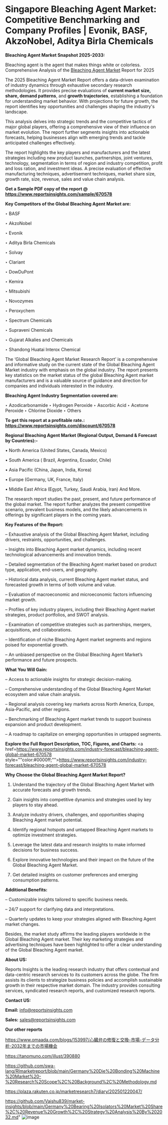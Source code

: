 # Singapore Bleaching Agent Market: Competitive Benchmarking and Company Profiles | Evonik, BASF, AkzoNobel, Aditya Birla Chemicals

<strong>Bleaching Agent Market Snapshot 2025-2033:</strong>

Bleaching agent is the agent that makes things white or colorless. Comprehensive Analysis of the <a href=https://www.reportsinsights.com/sample/670578>Bleaching Agent Market</a> Report for 2025

The 2025 Bleaching Agent Market Report offers a data-driven examination of industry dynamics through exhaustive secondary research methodologies. It provides precise evaluations of <strong>current market size, share, demand patterns</strong>, and <strong>growth trajectories</strong>, establishing a foundation for understanding market behavior. With projections for future growth, the report identifies key opportunities and challenges shaping the industry's landscape.

This analysis delves into strategic trends and the competitive tactics of major global players, offering a comprehensive view of their influence on market evolution. The report further segments insights into actionable forecasts, helping businesses align with emerging trends and tackle anticipated challenges effectively.

The report highlights the key players and manufacturers and the latest strategies including new product launches, partnerships, joint ventures, technology, segmentation in terms of region and industry competition, profit and loss ration, and investment ideas. A precise evaluation of effective manufacturing techniques, advertisement techniques, market share size, growth rate, size, revenue, sales and value chain analysis.

<strong>Get a Sample PDF copy of the report @ <a href=https://www.reportsinsights.com/sample/670578 style=color:#0000ff;>https://www.reportsinsights.com/sample/670578</a></strong>

<strong>Key Competitors of the Global Bleaching Agent Market are:</strong>

‣ BASF

‣ AkzoNobel

‣ Evonik

‣ Aditya Birla Chemicals

‣ Solvay

‣ Clariant

‣ DowDuPont

‣ Kemira

‣ Mitsubishi

‣ Novozymes

‣ Peroxychem

‣ Spectrum Chemicals

‣ Supraveni Chemicals

‣ Gujarat Alkalies and Chemicals

‣ Shandong Huatai Interox Chemical

The ‘Global Bleaching Agent Market Research Report’ is a comprehensive and informative study on the current state of the Global Bleaching Agent Market industry with emphasis on the global industry. The report presents key statistics on the market status of the global Bleaching Agent market manufacturers and is a valuable source of guidance and direction for companies and individuals interested in the industry.

<strong>Bleaching Agent Industry Segmentation covered are:</strong>

‣ Azodicarbonamide
‣ Hydrogen Peroxide
‣ Ascorbic Acid
‣ Acetone Peroxide
‣ Chlorine Dioxide
‣ Others

<strong>To get this report at a profitable rate.: <a href=https://www.reportsinsights.com/discount/670578 style=color:#0000ff;>https://www.reportsinsights.com/discount/670578</a></strong>

<strong>Regional Bleaching Agent Market (Regional Output, Demand &amp; Forecast by Countries):-</strong>

• North America (United States, Canada, Mexico)

• South America ( Brazil, Argentina, Ecuador, Chile)

• Asia Pacific (China, Japan, India, Korea)

• Europe (Germany, UK, France, Italy)

• Middle East Africa (Egypt, Turkey, Saudi Arabia, Iran) And More.

The research report studies the past, present, and future performance of the global market. The report further analyzes the present competitive scenario, prevalent business models, and the likely advancements in offerings by significant players in the coming years.

<strong>Key Features of the Report:</strong>

– Exhaustive analysis of the Global Bleaching Agent Market, including drivers, restraints, opportunities, and challenges.

– Insights into Bleaching Agent market dynamics, including recent technological advancements and innovation trends.

– Detailed segmentation of the Bleaching Agent market based on product type, application, end-users, and geography.

– Historical data analysis, current Bleaching Agent market status, and forecasted growth in terms of both volume and value.

– Evaluation of macroeconomic and microeconomic factors influencing market growth.

– Profiles of key industry players, including their Bleaching Agent market strategies, product portfolios, and SWOT analysis.

– Examination of competitive strategies such as partnerships, mergers, acquisitions, and collaborations.

– Identification of niche Bleaching Agent market segments and regions poised for exponential growth.

– An unbiased perspective on the Global Bleaching Agent Market’s performance and future prospects.

<strong>What You Will Gain:</strong>

– Access to actionable insights for strategic decision-making.

– Comprehensive understanding of the Global Bleaching Agent Market ecosystem and value chain analysis.

– Regional analysis covering key markets across North America, Europe, Asia-Pacific, and other regions.

– Benchmarking of Bleaching Agent market trends to support business expansion and product development.

– A roadmap to capitalize on emerging opportunities in untapped segments.

<strong>Explore the Full Report Description, TOC, Figures, and Charts:</strong>
<a href=https://www.reportsinsights.com/industry-forecast/bleaching-agent-global-market-670578 style=""color:#0000ff;"">https://www.reportsinsights.com/industry-forecast/bleaching-agent-global-market-670578</a>

<strong>Why Choose the Global Bleaching Agent Market Report?</strong>

1. Understand the trajectory of the Global Bleaching Agent Market with accurate forecasts and growth trends.

2. Gain insights into competitive dynamics and strategies used by key players to stay ahead.

3. Analyze industry drivers, challenges, and opportunities shaping Bleaching Agent market potential.

4. Identify regional hotspots and untapped Bleaching Agent markets to optimize investment strategies.

5. Leverage the latest data and research insights to make informed decisions for business success.

6. Explore innovative technologies and their impact on the future of the Global Bleaching Agent Market.

7. Get detailed insights on customer preferences and emerging consumption patterns.

<strong>Additional Benefits:</strong>

– Customizable insights tailored to specific business needs.

– 24/7 support for clarifying data and interpretations.

– Quarterly updates to keep your strategies aligned with Bleaching Agent market changes.

Besides, the market study affirms the leading players worldwide in the Global Bleaching Agent market. Their key marketing strategies and advertising techniques have been highlighted to offer a clear understanding of the Global Bleaching Agent market.

<strong><strong>About US</strong>:</strong>

Reports Insights is the leading research industry that offers contextual and data-centric research services to its customers across the globe. The firm assists its clients to strategize business policies and accomplish sustainable growth in their respective market domain. The industry provides consulting services, syndicated research reports, and customized research reports.

<strong>Contact US:</strong>

<p class=><b>Email:</b> <a href=mailto:info@reportsinsights.com>info@reportsinsights.com</a></p>
<p class=><b>Sales:</b> <a href=mailto:sales@reportsinsights.com>sales@reportsinsights.com</a></p>

<strong>Our other reports</strong>

<a href=https://www.omaada.com/blogs/153997/心臓弁の修復と交換-市場-データ分析-2032年までの市場機会>https://www.omaada.com/blogs/153997/心臓弁の修復と交換-市場-データ分析-2032年までの市場機会</a>

<a href=https://tanomuno.com/illust/390880>https://tanomuno.com/illust/390880</a>

<a href=https://github.com/swa-lang/RImarketreport/blob/main/Germany%20Die%20Bonding%20Machine%20Market%20-%20Research%20Scope%2C%20Background%2C%20Methodology.md>https://github.com/swa-lang/RImarketreport/blob/main/Germany%20Die%20Bonding%20Machine%20Market%20-%20Research%20Scope%2C%20Background%2C%20Methodology.md</a>

<a href=https://plaza.rakuten.co.jp/marketresearch7/diary/202501220047/>https://plaza.rakuten.co.jp/marketresearch7/diary/202501220047/</a>

<a href=https://github.com/Vaishu839/market-insights/blob/main/Germany%20Bearing%20Isolators%20Market%20Share%2C%20Revenue%20Growth%2C%20Strategy%20Analysis%20By%202032.md>https://github.com/Vaishu839/market-insights/blob/main/Germany%20Bearing%20Isolators%20Market%20Share%2C%20Revenue%20Growth%2C%20Strategy%20Analysis%20By%202032.md</a>"
![image](https://github.com/user-attachments/assets/0a657384-98c1-4724-8e12-6f41acf17900)
